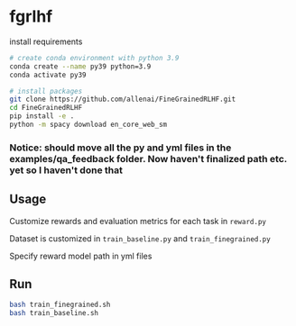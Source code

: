 # fgrlhf

install requirements

```bash
# create conda environment with python 3.9
conda create --name py39 python=3.9
conda activate py39 

# install packages
git clone https://github.com/allenai/FineGrainedRLHF.git
cd FineGrainedRLHF
pip install -e .
python -m spacy download en_core_web_sm
```

### Notice: should move all the py and yml files in the examples/qa_feedback folder. Now haven't finalized path etc. yet so I haven't done that

## Usage
Customize rewards and evaluation metrics for each task in `reward.py`

Dataset is customized in `train_baseline.py` and `train_finegrained.py`

Specify reward model path in yml files

## Run

```bash
bash train_finegrained.sh
bash train_baseline.sh
```
